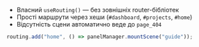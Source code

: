 - Власний `useRouting()` — без зовнішніх router-бібліотек
- Прості маршрути через хеши (`#dashboard`, `#projects`, `#home`)
- Відсутність сцени автоматично веде до `page_404`

```javascript
routing.add("home", () => panelManager.mountScene("guide"));
```